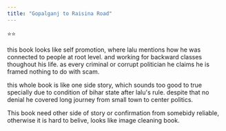 ```yaml
---
title: "Gopalganj to Raisina Road"
---
```


⭐️⭐️

this book looks like self promotion, where lalu mentions how he was connected to people at root level. and working for backward classes thoughout his life. as every criminal or corrupt politician he claims he is framed nothing to do with scam. 

this whole book is like one side story, which sounds too good to true specially due to condition of bihar state after lalu's rule. despite that no denial he covered long journey from small town to center politics. 

This book need other side of story or confirmation from somebidy reliable, otherwise it is hard to belive, looks like image cleaning book.

